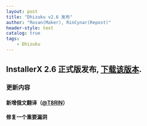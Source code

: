 ```yaml
---
layout: post
title: "Dhizuku v2.6 发布"
author: "Rosan(Maker), RinCynar(Repost)"
header-style: text
catalog: true
tags:
    - Dhizuku
---
```


## InstallerX 2.6 正式版发布, [下载该版本](/file/Dhizuku-v2.6.apk).

### 更新内容

#### 新增俄文翻译（[@T8RIN](https://github.com/T8RIN2023-05-30-Dhizuku-2.6-Releases.md)）

#### 修复一个重要漏洞